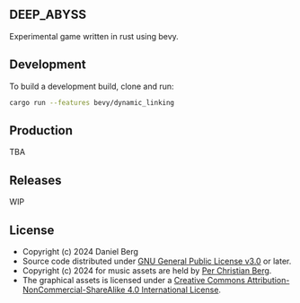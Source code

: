 DEEP\_ABYSS
----

Experimental game written in rust using bevy.

## Development

To build a development build, clone and run:
```sh
cargo run --features bevy/dynamic_linking
```

## Production

TBA

## Releases

WIP

## License

- Copyright (c) 2024 Daniel Berg
- Source code distributed under [GNU General Public License v3.0](LICENSE) or later.
- Copyright (c) 2024 for music assets are held by [Per Christian Berg](https://perchristianberg.com).
- The graphical assets is licensed under a <a rel="license"
  href="http://creativecommons.org/licenses/by-nc-sa/4.0/">Creative Commons
  Attribution-NonCommercial-ShareAlike 4.0 International License</a>.
